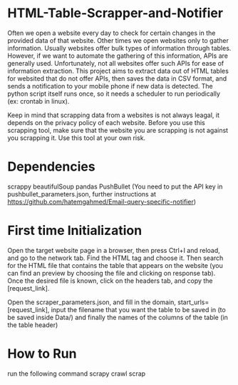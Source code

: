 # HTML-Table-Scrapper-and-Notifier
Often we open a website every day to check for certain changes in the provided data of that website. Other times we open websites only to gather information. Usually websites offer bulk types of information through tables. However, if we want to automate the gathering of this information, APIs are generally used. Unfortunately, not all websites offer such APIs for ease of information extraction. This project aims to extract data out of HTML tables for websited that do not offer APIs, then saves the data in CSV format, and sends a notification to your mobile phone if new data is detected. The python script itself runs once, so it needs a scheduler to run periodically (ex: crontab in linux).

Keep in mind that scrapping data from a websites is not always leagal, it depends on the privacy policy of each website. Before you use this scrapping tool, make sure that the website you are scrapping is not against you scrapping it. Use this tool at your own risk.

# Dependencies
scrappy
beautifulSoup
pandas
PushBullet (You need to put the API key in pushbullet_parameters.json, further instructions at https://github.com/hatemgahmed/Email-query-specific-notifier)

# First time Initialization
Open the target website page in a browser, then press Ctrl+I and reload, and go to the network tab. Find the HTML tag and choose it. Then search for the HTML file that contains the table that appears on the website (you can find an preview by choosing the file and clicking on response tab). Once the desired file is known, click on the headers tab, and copy the [request_link].

Open the scraper_parameters.json, and fill in the domain, start_urls=[request_link], input the filename that you want the table to be saved in (to be saved inside Data/) and finally the names of the columns of the table (in the table header)

# How to Run
run the following command
scrapy crawl scrap
